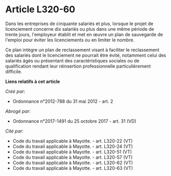 # Article L320-60

Dans les entreprises de cinquante salariés et plus, lorsque le projet de licenciement concerne dix salariés ou plus dans une
même période de trente jours, l'employeur établit et met en œuvre un plan de sauvegarde de l'emploi pour éviter les
licenciements ou en limiter le nombre.

Ce plan intègre un plan de reclassement visant à faciliter le reclassement des salariés dont le licenciement ne pourrait être
évité, notamment celui des salariés âgés ou présentant des caractéristiques sociales ou de qualification rendant leur
réinsertion professionnelle particulièrement difficile.

**Liens relatifs à cet article**

_Créé par_:

  - Ordonnance n°2012-788 du 31 mai 2012 - art. 2

_Abrogé par_:

  - Ordonnance n°2017-1491 du 25 octobre 2017 - art. 31 (VD)

_Cité par_:

  - Code du travail applicable à Mayotte. - art. L320-22 (VT)
  - Code du travail applicable à Mayotte. - art. L320-24 (VT)
  - Code du travail applicable à Mayotte. - art. L320-51 (VT)
  - Code du travail applicable à Mayotte. - art. L320-57 (VT)
  - Code du travail applicable à Mayotte. - art. L320-62 (VT)
  - Code du travail applicable à Mayotte. - art. L320-63 (VT)
